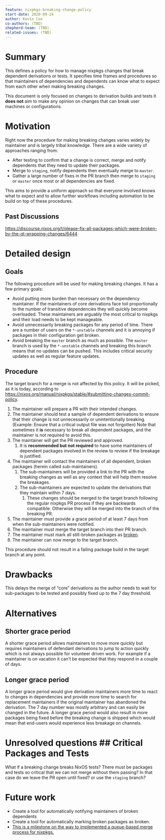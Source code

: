```yaml
---
feature: nixpkgs-breaking-change-policy
start-date: 2020-09-24
author: Kevin Cox
co-authors: (TBD)
shepherd-team: (TBD)
related-issues: (TBD)
---
```


# Summary

This defines a policy for how to manage nixpkgs changes that break dependent
derivations or tests. It specifies time frames and procedures so that
maintainers of dependencies and dependents can know what to expect from each
other when making breaking changes.

This document is only focused on changes to derivation builds and tests it
**does not** aim to make any opinion on changes that can break user machines or
configurations.

# Motivation

Right now the procedure for making breaking changes varies widely by maintainer
and is largely tribal knowledge. There are a wide variety of approaches ranging
from:

- After testing to confirm that a change is correct, merge and notify
  dependents that they need to update their packages.
- Merge to `staging`, notify dependents then eventually merge to `master`.
- Gather a large number of fixes in the PR branch then merge to `staging` or
  `master` once most or all dependencies are fixed.

This aims to provide a uniform approach so that everyone involved knows what to
expect and to allow further workflows including automation to be build on top
of these procedures.

## Past Discussions

https://discourse.nixos.org/t/please-fix-all-packages-which-were-broken-by-the-qt-wrapping-changes/6444

# Detailed design

## Goals

The following procedure will be used for making breaking changes. It has a few
primary goals:

- Avoid putting more burden than necessary on the dependency maintainer. If the
  maintainers of core derivations face toil proportionally to the number of
  transitive dependencies they will quickly become overloaded. These
  maintainers are arguably the most critical to nixpkgs and  their load needs
  to be kept manageable.
- Avoid unnecessarily breaking packages for any period of time. There are a
  number of users on the `*-unstable` channels and it is annoying if packages
  in their configuration get broken.
- Avoid breaking the `master` branch as much as possible. The `master` branch
  is used by the `*-unstable` channels and breaking this branch means that no
  updates can be pushed. This includes critical security updates as well as
  regular feature updates.

## Procedure

The target branch for a merge is not affected by this policy. It will be picked, as it is today, according to https://nixos.org/manual/nixpkgs/stable/#submitting-changes-commit-policy.

1. The maintainer will prepare a PR with their intended changes.
2. The maintainer should test a sample of dependent derivations to ensure that
their change is not unnecessarily or unintentionally breaking. (Example: Ensure
that a critical output file was not forgotten) Note that sometimes it **is**
necessary to break all dependent packages, and the maintainer is not required
to avoid this.
3. The maintainer will get the PR reviewed and approved.
    1. It is **recommended but not required** to have some maintainers of
    dependent packages involved in the review to review if the breakage is
    justified.
4. The maintainer will contact the maintainers of all dependent, broken
packages (herein called sub-maintainers).
    1. The sub-maintainers will be provided a link to the PR with the breaking
    changes as well as any context that will help them resolve the breakages.
    2. The sub-maintainers are expected to update the derivations that they
    maintain within 7 days.
        1. These changes should be merged to the target branch following the regular
        nixpkgs PR process if they are backwards compatible. Otherwise they
        will be merged into the branch of the breaking PR.
5. The maintainer must provide a grace period of at least 7 days from when the
sub-maintainers were notified.
6. The maintainer must merge the target branch into their PR branch.
7. The maintainer must mark all still-broken packages as
[broken](https://nixos.org/manual/nixpkgs/stable/#sec-standard-meta-attributes).
8. The maintainer can now merge to the target branch.

This procedure should not result in a failing package build in the target branch at any
point.

# Drawbacks

This delays the merge of “core” derivations as the author needs to wait for
sub-packages to be tested and possibly fixed up to the 7 day threshold.

# Alternatives

## Shorter grace period

A shorter grace period allows maintainers to move more quickly but requires
maintainers of defendant derivations to jump to action quickly which is not
always possible for volunteer driven work. For example if a maintainer is on
vacation it can’t be expected that they respond in a couple of days.

## Longer grace period

A longer grace period would give derivation maintainers more time to react to
changes in dependencies and provide more time to search for replacement
maintainers if the original maintainer has abandoned the derivation. The 7 day
number was mostly arbitrary and can easily be changed in the future. A longer
grace period would also result in more packages being fixed before the breaking
change is shipped which would mean that end-users would experience less
breakage on channels.

# Unresolved questions ## Critical Packages and Tests

What if a breaking change breaks NixOS tests? There must be packages and tests
so critical that we can not merge without them passing? In that case do we
leave the PR open until fixed? or use the `staging` branch?

# Future work
- Create a tool for automatically notifying maintainers of broken dependents
- Create a tool for automatically marking broken packages as broken.
- [This is a milestone on the way to implemented a queue-based merge process
  for nixpkgs.](https://paper.dropbox.com/doc/MTSY8xKH6y1xDEwavyDNW)

